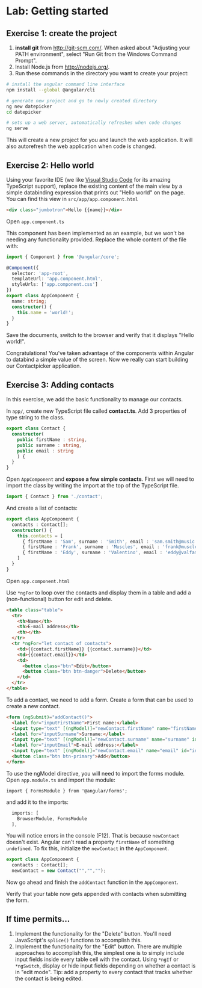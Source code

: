 # Lab: Getting started

## Exercise 1: create the project

1. **install git** from  http://git-scm.com/. When asked about "Adjusting your PATH environment", select "Run Git from the Windows Command Prompt".
1. Install Node.js from http://nodejs.org/.
1. Run these commands in the directory you want to create your project:
```bash
# install the angular command line interface
npm install --global @angular/cli

# generate new project and go to newly created directory
ng new datepicker
cd datepicker

# sets up a web server, automatically refreshes when code changes
ng serve
```

This will create a new project for you and launch the web application. It will also autorefresh the web application when code is changed.

## Exercise 2: Hello world

Using your favorite IDE (we like [Visual Studio Code](https://code.visualstudio.com/) for its amazing TypeScript support), replace the existing content of the
main view by a simple databinding expression that prints out "Hello world" on the page. You can find this view in `src/app/app.component.html`

```html
<div class="jumbotron">Hello {{name}}</div>
```

Open `app.component.ts`

This component has been implemented as an example, but we won't be needing any functionality provided.
Replace the whole content of the file with:

```ts
import { Component } from '@angular/core';

@Component({
  selector: 'app-root',
  templateUrl: 'app.component.html',
  styleUrls: ['app.component.css']
})
export class AppComponent {
  name: string;
  constructor() {
    this.name = 'world!';
  }
}

```

Save the documents, switch to the browser and verify that it displays "Hello world!".

Congratulations! You've taken advantage of the components within Angular to databind a simple value of the screen. Now we really can start building our Contactpicker application.

## Exercise 3: Adding contacts

In this exercise, we add the basic functionality to manage our contacts.

In `app/`, create new TypeScript file called **contact.ts**.
Add 3 properties of type string to the class.
```ts
export class Contact {
  constructor(
    public firstName : string,
    public surname : string,
    public email : string
    ) {
  }
}
```

Open `AppComponent` and **expose a few simple contacts**.
First we will need to import the class by writing the import at the top of the TypeScript file.
```ts
import { Contact } from './contact';
```
And create a list of contacts:

```ts
export class AppComponent {
  contacts : Contact[];
  constructor() {
    this.contacts = [
      { firstName : 'Sam', surname : 'Smith', email : 'sam.smith@music.com'},
      { firstName : 'Frank', surname : 'Muscles', email : 'frank@muscles.com'},
      { firstName : 'Eddy', surname : 'Valentino', email : 'eddy@valfam.co.uk'},
    ]
  }
}
```

Open `app.component.html`

Use `*ngFor` to loop over the contacts and display them in a table and add a (non-functional) button for edit and delete.


```html
<table class="table">
  <tr>
    <th>Name</th>
    <th>E-mail address</th>
    <th></th>
  </tr>
  <tr *ngFor="let contact of contacts">
    <td>{{contact.firstName}} {{contact.surname}}</td>
    <td>{{contact.email}}</td>
    <td>
      <button class="btn">Edit</button>
      <button class="btn btn-danger">Delete</button>
    </td>
  </tr>
</table>
```

To add a contact, we need to add a form. Create a form that can be used to create a new contact.

```html
<form (ngSubmit)="addContact()">
  <label for="inputFirstName">First name:</label>
  <input type="text" [(ngModel)]="newContact.firstName" name="firstName" id="inputFirstName" class="form-control">
  <label for="inputSurname">Surname:</label>
  <input type="text" [(ngModel)]="newContact.surname" name="surname" id="inputSurname" class="form-control">
  <label for="inputEmail">E-mail address:</label>
  <input type="text" [(ngModel)]="newContact.email" name="email" id="inputEmail" class="form-control">
  <button class="btn btn-primary">Add</button>
</form>
```

To use the ngModel directive, you will need to import the forms module. Open `app.module.ts` and import the module: 
```
import { FormsModule } from '@angular/forms';
```
and add it to the imports:
```typescript
  imports: [
    BrowserModule, FormsModule
  ],
```

You will notice errors in the console (F12). That is because `newContact` doesn't exist. Angular can't read a property `firstName` of something `undefined`.
To fix this, initialize the `newContact` in the `AppComponent`.

```ts
export class AppComponent {
  contacts : Contact[];
  newContact = new Contact("","","");
```

Now go ahead and finish the `addContact` function in the `AppComponent`.

Verify that your table now gets appended with contacts when submitting the form.

## If time permits...

1. Implement the functionality for the "Delete" button. You'll need JavaScript's `splice()` functions to accomplish this.
1. Implement the functionality for the "Edit" button. There are multiple approaches to accomplish this, the simplest one is to simply include input fields inside every table cell with the contact. Using `*ngIf` or `*ngSwitch`, display or hide input fields depending on whether a contact is in "edit mode". Tip: add a property to every contact that tracks whether the contact is being edited.